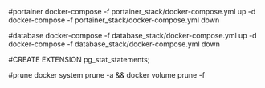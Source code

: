 #portainer
docker-compose -f portainer_stack/docker-compose.yml up -d
docker-compose -f portainer_stack/docker-compose.yml down 

#database
docker-compose -f database_stack/docker-compose.yml up -d
docker-compose -f database_stack/docker-compose.yml down 

#CREATE EXTENSION pg_stat_statements;

#prune
docker system prune -a && docker volume prune -f


